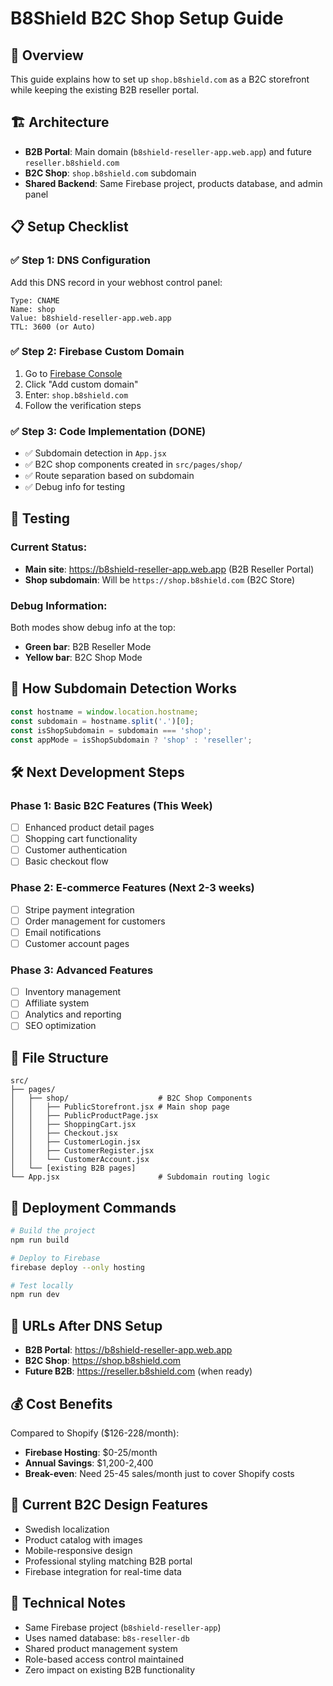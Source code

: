 # B8Shield B2C Shop Setup Guide

## 🎯 Overview
This guide explains how to set up `shop.b8shield.com` as a B2C storefront while keeping the existing B2B reseller portal.

## 🏗️ Architecture
- **B2B Portal**: Main domain (`b8shield-reseller-app.web.app`) and future `reseller.b8shield.com`
- **B2C Shop**: `shop.b8shield.com` subdomain
- **Shared Backend**: Same Firebase project, products database, and admin panel

## 📋 Setup Checklist

### ✅ Step 1: DNS Configuration
Add this DNS record in your webhost control panel:
```
Type: CNAME
Name: shop
Value: b8shield-reseller-app.web.app
TTL: 3600 (or Auto)
```

### ✅ Step 2: Firebase Custom Domain
1. Go to [Firebase Console](https://console.firebase.google.com/project/b8shield-reseller-app/hosting/main)
2. Click "Add custom domain"
3. Enter: `shop.b8shield.com`
4. Follow the verification steps

### ✅ Step 3: Code Implementation (DONE)
- ✅ Subdomain detection in `App.jsx`
- ✅ B2C shop components created in `src/pages/shop/`
- ✅ Route separation based on subdomain
- ✅ Debug info for testing

## 🧪 Testing

### Current Status:
- **Main site**: https://b8shield-reseller-app.web.app (B2B Reseller Portal)
- **Shop subdomain**: Will be `https://shop.b8shield.com` (B2C Store)

### Debug Information:
Both modes show debug info at the top:
- **Green bar**: B2B Reseller Mode
- **Yellow bar**: B2C Shop Mode

## 🔄 How Subdomain Detection Works

```javascript
const hostname = window.location.hostname;
const subdomain = hostname.split('.')[0];
const isShopSubdomain = subdomain === 'shop';
const appMode = isShopSubdomain ? 'shop' : 'reseller';
```

## 🛠️ Next Development Steps

### Phase 1: Basic B2C Features (This Week)
- [ ] Enhanced product detail pages
- [ ] Shopping cart functionality
- [ ] Customer authentication
- [ ] Basic checkout flow

### Phase 2: E-commerce Features (Next 2-3 weeks)
- [ ] Stripe payment integration
- [ ] Order management for customers
- [ ] Email notifications
- [ ] Customer account pages

### Phase 3: Advanced Features
- [ ] Inventory management
- [ ] Affiliate system
- [ ] Analytics and reporting
- [ ] SEO optimization

## 📁 File Structure

```
src/
├── pages/
│   ├── shop/                    # B2C Shop Components
│   │   ├── PublicStorefront.jsx # Main shop page
│   │   ├── PublicProductPage.jsx
│   │   ├── ShoppingCart.jsx
│   │   ├── Checkout.jsx
│   │   ├── CustomerLogin.jsx
│   │   ├── CustomerRegister.jsx
│   │   └── CustomerAccount.jsx
│   └── [existing B2B pages]
└── App.jsx                      # Subdomain routing logic
```

## 🚀 Deployment Commands

```bash
# Build the project
npm run build

# Deploy to Firebase
firebase deploy --only hosting

# Test locally
npm run dev
```

## 🔗 URLs After DNS Setup

- **B2B Portal**: https://b8shield-reseller-app.web.app
- **B2C Shop**: https://shop.b8shield.com
- **Future B2B**: https://reseller.b8shield.com (when ready)

## 💰 Cost Benefits

Compared to Shopify ($126-228/month):
- **Firebase Hosting**: $0-25/month
- **Annual Savings**: $1,200-2,400
- **Break-even**: Need 25-45 sales/month just to cover Shopify costs

## 🎨 Current B2C Design Features

- Swedish localization
- Product catalog with images
- Mobile-responsive design
- Professional styling matching B2B portal
- Firebase integration for real-time data

## 🔧 Technical Notes

- Same Firebase project (`b8shield-reseller-app`)
- Uses named database: `b8s-reseller-db`
- Shared product management system
- Role-based access control maintained
- Zero impact on existing B2B functionality 